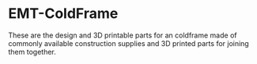 # EMT-ColdFrame

These are the design and 3D printable parts for an coldframe made of commonly available construction supplies and 3D printed parts for joining them together.
